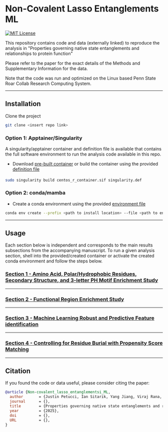 # Non-Covalent Lasso Entanglements ML

[![MIT License](https://img.shields.io/badge/License-MIT-green.svg)](https://choosealicense.com/licenses/mit/)

This repository contains code and data (externally linked) to reproduce the analysis in "Properties governing native state entanglements and relationships to protein function"
 
Please refer to the paper for the exact details of the Methods and Supplementary Information for the data. 

Note that the code was run and optimized on the Linux based Penn State Roar Collab Research Computing System.

---

## Installation

Clone the project

```bash
git clone <insert repo link>
```

### Option 1: Apptainer/Singularity
A singularity/apptainer container and definition file is available that contains the full software environment to run the analysis code available in this repo.
* Download [pre-built container](https://drive.google.com/drive/folders/1HoPYLs1FgORvOfMCb9-Tev0hNCRJKoVK?usp=sharing) or build the container using the provided [definition file](./software_environment)
#### 
```bash 
sudo singularity build centos_r_container.sif singularity.def 
```

### Option 2: conda/mamba
* Create a conda environment using the provided [environment file](./software_environment)
```bash
conda env create --prefix <path to install location> --file <path to environment.yml>
```

---

## Usage

Each section below is independent and corresponds to the main results subsections from the accompanying manuscript. To run a given analysis section, shell into the provided/created 
container or activate the created conda environment and follow the steps below.

### [Section 1 - Amino Acid, Polar/Hydrophobic Residues, Secondary Structure, and 3-letter PH Motif Enrichment Study](./section1)

---

### [Section 2 - Functional Region Enrichment Study](./section2)

---

### [Section 3 - Machine Learning Robust and Predictive Feature identification](section3)

---

### [Section 4 - Controlling for Residue Burial with Propensity Score Matching](section4)

---

## Citation

If you found the code or data useful, please consider citing the paper: 

```bibtex 
@article {Non-covalent_lasso_entanglementsi_ML,
  author       = {Justin Petucci, Ian Sitarik, Yang Jiang, Viraj Rana, Hyebin Song, and Edward P. O'Brien},
  journal      = {},
  title        = {Properties governing native state entanglements and relationships to protein function},
  year         = {2025},
  doi          = {},
  URL          = {},
}
```

